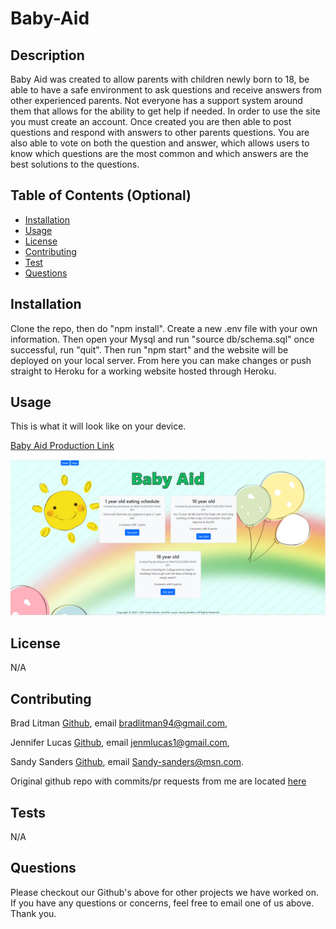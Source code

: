 # Baby-Aid

## Description
Baby Aid was created to allow parents with children newly born to 18, be able to have a safe environment to ask questions and receive answers from other experienced parents. Not everyone has a support system around them that allows for the ability to get help if needed. In order to use the site you must create an account. Once created you are then able to post questions and respond with answers to other parents questions. You are also able to vote on both the question and answer, which allows users to know which questions are the most common and which answers are the best solutions to the questions.

## Table of Contents (Optional)
* [Installation](#installation)
* [Usage](#usage)
* [License](#license)
* [Contributing](#contributing)
* [Test](#test)
* [Questions](#questions)

## Installation
Clone the repo, then do "npm install". Create a new .env file with your own information. Then open your Mysql and run "source db/schema.sql" once successful, run "quit". Then run "npm start" and the website will be deployed on your local server. From here you can make changes or push straight to Heroku for a working website hosted through Heroku.

## Usage
This is what it will look like on your device.

[Baby Aid Production Link](https://stark-brook-30406.herokuapp.com/)

![Baby Aid](./public/images/screenshot.png)

## License
N/A

## Contributing
Brad Litman [Github](https://github.com/Blitman12), email bradlitman94@gmail.com,

Jennifer Lucas [Github](https://github.com/jenmlucas), email jenmlucas1@gmail.com,

Sandy Sanders [Github](https://github.com/sandy-06), email Sandy-sanders@msn.com.

Original github repo with commits/pr requests from me are located [here](https://github.com/jenmlucas/Baby-Aid)

## Tests
N/A

## Questions
Please checkout our Github's above for other projects we have worked on. If you have any questions or concerns, feel free to email one of us above. Thank you.
